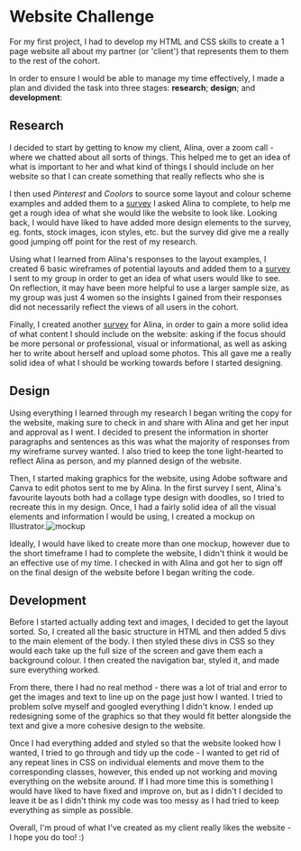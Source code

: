 # Website Challenge

For my first project, I had to develop my HTML and CSS skills to create a 1 page website all about my partner (or 'client') that represents them to them to the rest of the cohort.

In order to ensure I would be able to manage my time effectively, I made a plan and divided the task into three stages: **research**; **design**; and **development**:

## Research

I decided to start by getting to know my client, Alina, over a zoom call - where we chatted about all sorts of things. This helped me to get an idea of what is important to her and what kind of things I should include on her website so that I can create something that really reflects who she is

I then used *Pinterest* and *Coolors* to source some layout and colour scheme examples and added them to a [survey](https://forms.gle/7TPu7MrupJYyqjkE9) I asked Alina to complete, to help me get a rough idea of what she would like the website to look like. Looking back, I would have liked to have added more design elements to the survey, eg. fonts, stock images, icon styles, etc. but the survey did give me a really good jumping off point for the rest of my research.

Using what I learned from Alina's responses to the layout examples, I created 6 basic wireframes of potential layouts and added them to a [survey](https://forms.gle/qFqZgGjMtDVrWGsS7) I sent to my group in order to get an idea of what users would like to see. On reflection, it may have been more helpful to use a larger sample size, as my group was just 4 women so the insights I gained from their responses did not necessarily reflect the views of all users in the cohort.

Finally, I created another [survey](https://forms.gle/2ve6v2QWQSBBNhhY8) for Alina, in order to gain a more solid idea of what content I should include on the website: asking if the focus should be more personal or professional, visual or informational, as well as asking her to write about herself and upload some photos. This all gave me a really solid idea of what I should be working towards before I started designing.

## Design

Using everything I learned through my research I began writing the copy for the website, making sure to check in and share with Alina and get her input and approval as I went. I decided to present the information in shorter paragraphs and sentences as this was what the majority of responses from my wireframe survey wanted. I also tried to keep the tone light-hearted to reflect Alina as person, and my planned design of the website.

Then, I started making graphics for the website, using Adobe software and Canva to edit photos sent to me by Alina. In the first survey I sent, Alina's favourite layouts both had a collage type design with doodles, so I tried to recreate this in my design. Once, I had a fairly solid idea of all the visual elements and information I would be using, I created a mockup on Illustrator.![mockup](https://lh3.googleusercontent.com/pw/ACtC-3e6oXHrp1ciOPKwHcKDoRtiXs8hrV7flkaxaycdkXQcKggpmNW4kftpwFBr8o9lohYn4theIAoABSqQleghXlHQ71kbZgK-79BIO-2LuPPXdn-Epq7k96FsQdBW4lXLArRK3KSmbMzWj5IoJbsCbaQ=w441-h1249-no?authuser=0)

Ideally, I would have liked to create more than one mockup, however due to the short timeframe I had to complete the website, I didn't think it would be an effective use of my time. I checked in with Alina and got her to sign off on the final design of the website before I began writing the code.

## Development

Before I started actually adding text and images, I decided to get the layout sorted. So, I created all the basic structure in HTML and then added 5 divs to the main element of the body. I then styled these divs in CSS so they would each take up the full size of the screen and gave them each a background colour. I then created the navigation bar, styled it, and made sure everything worked.

From there, there I had no real method - there was a lot of trial and error to get the images and text to line up on the page just how I wanted. I tried to problem solve myself and googled everything I didn't know. I ended up redesigning some of the graphics so that they would fit better alongside the text and give a more cohesive design to the website.

Once I had everything added and styled so that the website looked how I wanted, I tried to go through and tidy up the code - I wanted to get rid of any repeat lines in CSS on individual elements and move them to the corresponding classes, however, this ended up not working and moving everything on the website around. If I had more time this is something I would have liked to have fixed and improve on, but as I didn't I decided to leave it be as I didn't think my code was too messy as I had tried to keep everything as simple as possible.

Overall, I'm proud of what I've created as my client really likes the website - I hope you do too! :)
